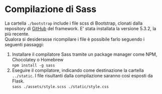 # Compilazione di Sass

La cartella  `./bootstrap` include i file scss di Bootstrap, clonati dalla repository di [GitHub](https://github.com/twbs/bootstrap/releases/tag/v5.3.2) del framework. E' stata installata la versione 5.3.2, la più recente.   
Qualora si desiderasse ricompilare i file è possibile farlo seguendo i seguenti passaggi:

1. Installare il compilatore Sass tramite un package manager come NPM, Chocolatey o Homebrew   
   `npm install -g sass`
2. Eseguire il compilatore, indicando come destinazione la cartella `../static`. I file risultanti dalla compilazione saranno così esposti da Flask.   
   `sass ./assets/style.scss ./static/style.css`